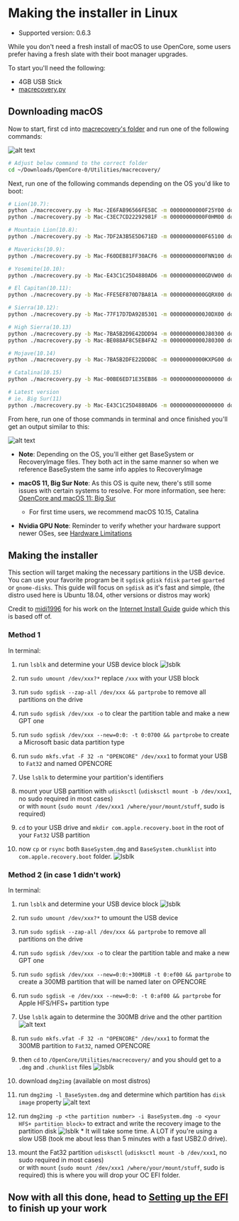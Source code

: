 # Making the installer in Linux

* Supported version: 0.6.3

While you don't need a fresh install of macOS to use OpenCore, some users prefer having a fresh slate with their boot manager upgrades.

To start you'll need the following:

* 4GB USB Stick
* [macrecovery.py](https://github.com/acidanthera/OpenCorePkg/releases)

## Downloading macOS

Now to start, first cd into [macrecovery's folder](https://github.com/acidanthera/OpenCorePkg/releases) and run one of the following commands:

![alt text](../images/installer-guide/legacy-mac-install-md/macrecovery.png)

```sh
# Adjust below command to the correct folder
cd ~/Downloads/OpenCore-0/Utilities/macrecovery/
```

Next, run one of the following commands depending on the OS you'd like to boot:

```sh
# Lion(10.7):
python ./macrecovery.py -b Mac-2E6FAB96566FE58C -m 00000000000F25Y00 download
python ./macrecovery.py -b Mac-C3EC7CD22292981F -m 00000000000F0HM00 download

# Mountain Lion(10.8):
python ./macrecovery.py -b Mac-7DF2A3B5E5D671ED -m 00000000000F65100 download

# Mavericks(10.9):
python ./macrecovery.py -b Mac-F60DEB81FF30ACF6 -m 00000000000FNN100 download

# Yosemite(10.10):
python ./macrecovery.py -b Mac-E43C1C25D4880AD6 -m 00000000000GDVW00 download

# El Capitan(10.11):
python ./macrecovery.py -b Mac-FFE5EF870D7BA81A -m 00000000000GQRX00 download

# Sierra(10.12):
python ./macrecovery.py -b Mac-77F17D7DA9285301 -m 00000000000J0DX00 download

# High Sierra(10.13)
python ./macrecovery.py -b Mac-7BA5B2D9E42DDD94 -m 00000000000J80300 download
python ./macrecovery.py -b Mac-BE088AF8C5EB4FA2 -m 00000000000J80300 download

# Mojave(10.14)
python ./macrecovery.py -b Mac-7BA5B2DFE22DDD8C -m 00000000000KXPG00 download

# Catalina(10.15)
python ./macrecovery.py -b Mac-00BE6ED71E35EB86 -m 00000000000000000 download

# Latest version
# ie. Big Sur(11)
python ./macrecovery.py -b Mac-E43C1C25D4880AD6 -m 00000000000000000 download
```

From here, run one of those commands in terminal and once finished you'll get an output similar to this:

![alt text](../images/installer-guide/legacy-mac-install-md/download-done.png)

* **Note**: Depending on the OS, you'll either get BaseSystem or RecoveryImage files. They both act in the same manner so when we reference BaseSystem the same info apples to RecoveryImage

* **macOS 11, Big Sur Note**: As this OS is quite new, there's still some issues with certain systems to resolve. For more information, see here: [OpenCore and macOS 11: Big Sur](../extras/big-sur/README.md)
  * For first time users, we recommend macOS 10.15, Catalina
* **Nvidia GPU Note**: Reminder to verify whether your hardware support newer OSes, see [Hardware Limitations](../macos-limits.md)

## Making the installer

This section will target making the necessary partitions in the USB device. You can use your favorite program be it `sgdisk` `gdisk` `fdisk` `parted` `gparted` or `gnome-disks`. This guide will focus on `sgdisk` as it's fast and simple, (the distro used here is Ubuntu 18.04, other versions or distros may work)

Credit to [midi1996](https://github.com/midi1996) for his work on the [Internet Install Guide](https://midi1996.github.io/hackintosh-internet-install-gitbook/) guide which this is based off of.

### Method 1

In terminal:

   1. run `lsblk` and determine your USB device block
   ![lsblk](../images/installer-guide/linux-install-md/broly1.png)
   2. run `sudo umount /dev/xxx?*` replace `/xxx` with your USB block

   3. run `sudo sgdisk --zap-all /dev/xxx && partprobe` to remove all partitions on the drive  

   4. run `sudo sgdisk /dev/xxx -o` to clear the partition table and make a new GPT one  
  
   5. run `sudo sgdisk /dev/xxx --new=0:0: -t 0:0700 && partprobe` to create a Microsoft basic data partition type

   6. run `sudo mkfs.vfat -F 32 -n "OPENCORE" /dev/xxx1` to format your USB to ``Fat32`` and named OPENCORE

   7. Use `lsblk` to determine your partition's identifiers

   8. mount your USB partition with `udisksctl` (`udisksctl mount -b /dev/xxx1`, no sudo required in most cases)  
 or with `mount` (`sudo mount /dev/xxx1 /where/your/mount/stuff`, sudo is required)
   9. `cd` to your USB drive and `mkdir com.apple.recovery.boot` in the root of your `Fat32` USB partition
   10. now `cp` or `rsync` both `BaseSystem.dmg` and `BaseSystem.chunklist` into `com.apple.recovery.boot` folder.
   ![lsblk](../images/installer-guide/linux-install-md/broly3.png)

### Method 2 (in case 1 didn't work)

In terminal:

   1. run `lsblk` and determine your USB device block
   ![lsblk](../images/installer-guide/linux-install-md/broly1.png)

   2. run `sudo umount /dev/xxx?*` to umount the USB device

   3. run `sudo sgdisk --zap-all /dev/xxx && partprobe` to remove all partitions on the drive

   4. run `sudo sgdisk /dev/xxx -o` to clear the partition table and make a new GPT one

   5. run `sudo sgdisk /dev/xxx --new=0:0:+300MiB -t 0:ef00 && partprobe` to create a 300MB partition that will be named later on OPENCORE

   6. run `sudo sgdisk -e /dev/xxx --new=0:0: -t 0:af00 && partprobe` for Apple HFS/HFS+ partition type

   7. Use `lsblk` again to determine the 300MB drive and the other partition
   ![alt text](../images/installer-guide/linux-install-md/broly6.png)

   8. run `sudo mkfs.vfat -F 32 -n "OPENCORE" /dev/xxx1` to format the 300MB partition to `Fat32`, named OPENCORE

   9. then `cd` to `/OpenCore/Utilities/macrecovery/` and you should get to a `.dmg` and `.chunklist` files
   ![lsblk](../images/installer-guide/linux-install-md/broly5.png)

   10. download `dmg2img` (available on most distros)

   11. run `dmg2img -l BaseSystem.dmg` and determine which partition has `disk image` property
   ![alt text](../images/installer-guide/linux-install-md/broly8.png)

   12. run `dmg2img -p <the partition number> -i BaseSystem.dmg -o <your HFS+ partition block>`
 to extract and write the recovery image to the partition disk
       ![lsblk](../images/installer-guide/linux-install-md/broly9.png)
      * It will take some time. A LOT if you're using a slow USB (took me about less than 5 minutes with a fast USB2.0 drive).
   13. mount the Fat32 partition `udisksctl` (`udisksctl mount -b /dev/xxx1`, no sudo required in most cases)  
 or with `mount` (`sudo mount /dev/xxx1 /where/your/mount/stuff`, sudo is required) this is where you will drop your OC EFI folder.

## Now with all this done, head to [Setting up the EFI](./opencore-efi.md) to finish up your work
